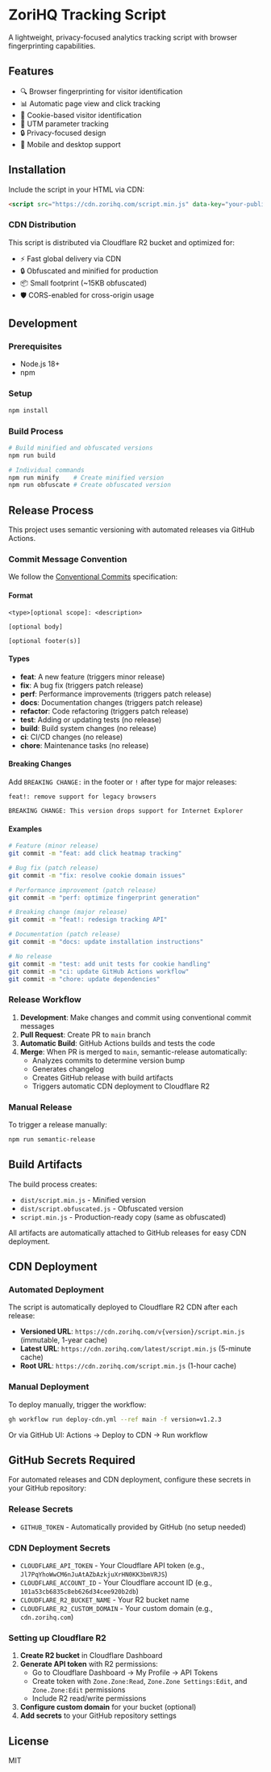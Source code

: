 # ZoriHQ Tracking Script

A lightweight, privacy-focused analytics tracking script with browser fingerprinting capabilities.

## Features

- 🔍 Browser fingerprinting for visitor identification
- 📊 Automatic page view and click tracking
- 🍪 Cookie-based visitor identification
- 🎯 UTM parameter tracking
- 🔒 Privacy-focused design
- 📱 Mobile and desktop support

## Installation

Include the script in your HTML via CDN:

```html
<script src="https://cdn.zorihq.com/script.min.js" data-key="your-publishable-key"></script>
```

### CDN Distribution

This script is distributed via Cloudflare R2 bucket and optimized for:
- ⚡ Fast global delivery via CDN
- 🔒 Obfuscated and minified for production
- 📦 Small footprint (~15KB obfuscated)
- 🛡️ CORS-enabled for cross-origin usage

## Development

### Prerequisites

- Node.js 18+
- npm

### Setup

```bash
npm install
```

### Build Process

```bash
# Build minified and obfuscated versions
npm run build

# Individual commands
npm run minify    # Create minified version
npm run obfuscate # Create obfuscated version
```

## Release Process

This project uses semantic versioning with automated releases via GitHub Actions.

### Commit Message Convention

We follow the [Conventional Commits](https://www.conventionalcommits.org/) specification:

#### Format
```
<type>[optional scope]: <description>

[optional body]

[optional footer(s)]
```

#### Types
- **feat**: A new feature (triggers minor release)
- **fix**: A bug fix (triggers patch release)
- **perf**: Performance improvements (triggers patch release)
- **docs**: Documentation changes (triggers patch release)
- **refactor**: Code refactoring (triggers patch release)
- **test**: Adding or updating tests (no release)
- **build**: Build system changes (no release)
- **ci**: CI/CD changes (no release)
- **chore**: Maintenance tasks (no release)

#### Breaking Changes
Add `BREAKING CHANGE:` in the footer or `!` after type for major releases:
```
feat!: remove support for legacy browsers

BREAKING CHANGE: This version drops support for Internet Explorer
```

#### Examples
```bash
# Feature (minor release)
git commit -m "feat: add click heatmap tracking"

# Bug fix (patch release)
git commit -m "fix: resolve cookie domain issues"

# Performance improvement (patch release)
git commit -m "perf: optimize fingerprint generation"

# Breaking change (major release)
git commit -m "feat!: redesign tracking API"

# Documentation (patch release)
git commit -m "docs: update installation instructions"

# No release
git commit -m "test: add unit tests for cookie handling"
git commit -m "ci: update GitHub Actions workflow"
git commit -m "chore: update dependencies"
```

### Release Workflow

1. **Development**: Make changes and commit using conventional commit messages
2. **Pull Request**: Create PR to `main` branch
3. **Automatic Build**: GitHub Actions builds and tests the code
4. **Merge**: When PR is merged to `main`, semantic-release automatically:
   - Analyzes commits to determine version bump
   - Generates changelog
   - Creates GitHub release with build artifacts
   - Triggers automatic CDN deployment to Cloudflare R2

### Manual Release

To trigger a release manually:

```bash
npm run semantic-release
```

## Build Artifacts

The build process creates:

- `dist/script.min.js` - Minified version
- `dist/script.obfuscated.js` - Obfuscated version  
- `script.min.js` - Production-ready copy (same as obfuscated)

All artifacts are automatically attached to GitHub releases for easy CDN deployment.

## CDN Deployment

### Automated Deployment

The script is automatically deployed to Cloudflare R2 CDN after each release:

- **Versioned URL**: `https://cdn.zorihq.com/v{version}/script.min.js` (immutable, 1-year cache)
- **Latest URL**: `https://cdn.zorihq.com/latest/script.min.js` (5-minute cache)  
- **Root URL**: `https://cdn.zorihq.com/script.min.js` (1-hour cache)

### Manual Deployment

To deploy manually, trigger the workflow:

```bash
gh workflow run deploy-cdn.yml --ref main -f version=v1.2.3
```

Or via GitHub UI: Actions → Deploy to CDN → Run workflow

## GitHub Secrets Required

For automated releases and CDN deployment, configure these secrets in your GitHub repository:

### Release Secrets
- `GITHUB_TOKEN` - Automatically provided by GitHub (no setup needed)

### CDN Deployment Secrets
- `CLOUDFLARE_API_TOKEN` - Your Cloudflare API token (e.g., `Jl7PqYhoWwCM6nJuAtAZbAzkjuXrHN0KK3bmVRJS`)
- `CLOUDFLARE_ACCOUNT_ID` - Your Cloudflare account ID (e.g., `101a53cb6835c8eb626d34cee920b2db`)
- `CLOUDFLARE_R2_BUCKET_NAME` - Your R2 bucket name
- `CLOUDFLARE_R2_CUSTOM_DOMAIN` - Your custom domain (e.g., `cdn.zorihq.com`)

### Setting up Cloudflare R2

1. **Create R2 bucket** in Cloudflare Dashboard
2. **Generate API token** with R2 permissions:
   - Go to Cloudflare Dashboard → My Profile → API Tokens
   - Create token with `Zone.Zone:Read`, `Zone.Zone Settings:Edit`, and `Zone.Zone:Edit` permissions
   - Include R2 read/write permissions
3. **Configure custom domain** for your bucket (optional)
4. **Add secrets** to your GitHub repository settings

## License

MIT